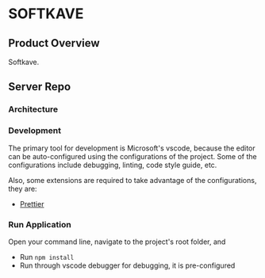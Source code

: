 # SOFTKAVE

## Product Overview

Softkave.

## Server Repo

### Architecture

### Development

The primary tool for development is Microsoft's vscode, because the editor can be auto-configured using the configurations of the project. Some of the configurations include debugging, linting, code style guide, etc.

Also, some extensions are required to take advantage of the configurations, they are:

-   [Prettier](https://marketplace.visualstudio.com/items?itemName=esbenp.prettier-vscode)

### Run Application

Open your command line, navigate to the project's root folder, and

-   Run `npm install`
-   Run through vscode debugger for debugging, it is pre-configured
